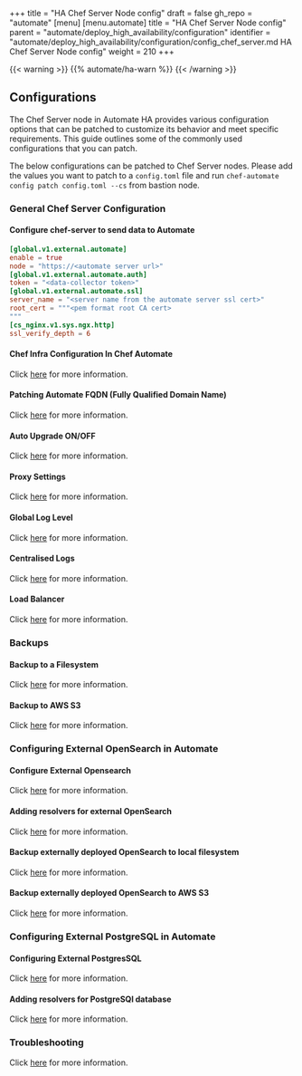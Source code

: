 +++
title = "HA Chef Server Node config"
draft = false
gh_repo = "automate"
[menu]
  [menu.automate]
    title = "HA Chef Server Node config"
    parent = "automate/deploy_high_availability/configuration"
    identifier = "automate/deploy_high_availability/configuration/config_chef_server.md HA Chef Server Node config"
    weight = 210
+++

{{< warning >}}
{{% automate/ha-warn %}}
{{< /warning >}}

## Configurations

The Chef Server node in Automate HA provides various configuration options that can be patched to customize its behavior and meet specific requirements. This guide outlines some of the commonly used configurations that you can patch.

The below configurations can be patched to Chef Server nodes. Please add the values you want to patch to a `config.toml` file and run `chef-automate config patch config.toml --cs` from bastion node.

### General Chef Server Configuration

#### Configure chef-server to send data to Automate

```toml
[global.v1.external.automate]
enable = true
node = "https://<automate server url>"
[global.v1.external.automate.auth]
token = "<data-collector token>"
[global.v1.external.automate.ssl]
server_name = "<server name from the automate server ssl cert>"
root_cert = """<pem format root CA cert>
"""
[cs_nginx.v1.sys.ngx.http]
ssl_verify_depth = 6
```

#### Chef Infra Configuration In Chef Automate

Click [here](/automate/chef_infra_in_chef_automate) for more information.

#### Patching Automate FQDN (Fully Qualified Domain Name)

Click [here](/automate/configuration/#chef-automate-fqdn) for more information.

#### Auto Upgrade ON/OFF

Click [here](/automate/configuration/#upgrade-strategy) for more information.

#### Proxy Settings

Click [here](/automate/configuration/#proxy-settings) for more information.

#### Global Log Level

Click [here](/automate/configuration/#global-log-level) for more information.

#### Centralised Logs

Click [here](/automate/centralizing_log/) for more information.

#### Load Balancer

Click [here](/automate/configuration/#load-balancer) for more information.

### Backups

#### Backup to a Filesystem

Click [here](/automate/backup/#backup-to-a-filesystem) for more information.

#### Backup to AWS S3

Click [here](/automate/backup/#backup-to-aws-s3) for more information.

### Configuring External OpenSearch in Automate

#### Configure External Opensearch

Click [here](/automate/install/#configuring-external-opensearch) for more information.

#### Adding resolvers for external OpenSearch

Click [here](/automate/install/#adding-resolvers-for-opensearch) for more information.

#### Backup externally deployed OpenSearch to local filesystem

Click [here](/automate/install/#backup-externally-deployed-opensearch-to-local-filesystem) for more information.

#### Backup externally deployed OpenSearch to AWS S3

Click [here](/automate/install/#backup-externally-deployed-opensearch-to-aws-s3) for more information.

### Configuring External PostgreSQL in Automate

#### Configuring External PostgresSQL

Click [here](/automate/install/#configuring-an-external-postgresql-database) for more information.

#### Adding resolvers for PostgreSQl database

Click [here](/automate/install/#adding-resolvers-for-postgresql-database) for more information.

### Troubleshooting

Click [here](/automate/configuration/#troubleshooting) for more information.
